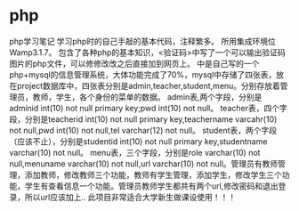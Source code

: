 # php
php学习笔记
学习php时的自己手敲的基本代码，注释繁多。
所用集成环境位Wamp3.1.7。
包含了各种php的基本知识，<验证码>中写了一个可以输出验证码图片的php文件，可以修修改改之后直接加到网页上。
<project>中是自己写的一个php+mysql的信息管理系统，大体功能完成了70%，mysql中存储了四张表，放在project数据库中，四张表分别是admin,teacher,student,menu。分别存放着管理员，教师，学生，各个身份的菜单的数据。
admin表,两个字段，分别是adminid int(10) not null primary key;pwd int(10) not null。
teacher表，四个字段，分别是teacherid int(10) not null primary key,teachername varcahr(10) not null,pwd int(10) not null,tel varchar(12) not null。
student表，两个字段（应该不止），分别是studentid int(10) not null primary key,studentname varchar(10) not null。
menu表，三个字段，分别是role varchar(10) not null,menuname varchar(10) not null,url varchar(10) not null。管理员有教师管理，添加教师，修改教师三个功能，教师有学生管理，添加学生，修改学生三个功能，学生有查看信息一个功能。管理员教师学生都共有两个url,修改密码和退出登录，所以url应该加上..
此项目非常适合大学新生做课设使用！！！
